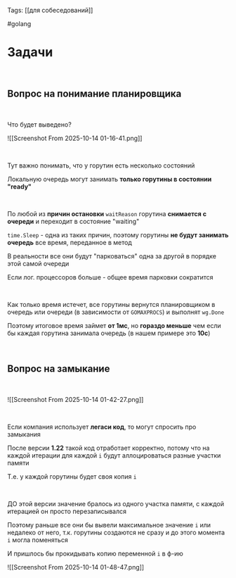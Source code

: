 Tags: [[для собеседований]]

#golang 



# Задачи


&emsp;

## Вопрос на понимание планировщика

&emsp;

Что будет выведено?

![[Screenshot From 2025-10-14 01-16-41.png]]

&emsp;

Тут важно понимать, что у горутин есть несколько состояний

Локальную очередь могут занимать **только горутины в состоянии "ready"**

&emsp;

По любой из **причин остановки** `waitReason` горутина **снимается с очереди** и переходит в состояние "waiting"

`time.Sleep` - одна из таких причин, поэтому горутины **не будут занимать очередь** все время, переданное в метод

В реальности все они будут "парковаться" одна за другой в порядке этой самой очереди

Если лог. процессоров больше - общее время парковки сократится

&emsp;

Как только время истечет, все горутины вернутся планировщиком в очередь или очереди (в зависимости от `GOMAXPROCS`) и выполнят `wg.Done`

Поэтому итоговое время займет **от 1мс**, но **гораздо меньше** чем если бы каждая горутина занимала очередь (в нашем примере это **10с**)

&emsp;
## Вопрос на замыкание

&emsp;

![[Screenshot From 2025-10-14 01-42-27.png]]

&emsp;

Если компания использует **легаси код**, то могут спросить про замыкания

После версии **1.22** такой код отработает корректно, потому что на каждой итерации для каждой `i` будут аллоцироваться разные участки  памяти

Т.е. у каждой горутины будет своя копия `i`

&emsp;

ДО этой версии значение бралось из одного участка памяти, с каждой итерацией он просто перезаписывался

Поэтому раньше все они бы вывели максимальное значение `i` или недалеко от него, т.к. горутины создаются не сразу и до этого момента `i` могла поменяться

И пришлось бы прокидывать копию переменной `i` в ф-ию

![[Screenshot From 2025-10-14 01-48-47.png]]







